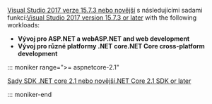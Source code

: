 <span data-ttu-id="c68ee-101">[Visual Studio 2017 verze 15.7.3 nebo novější](https://visualstudio.microsoft.com/downloads/) s následujícími sadami funkcí:</span><span class="sxs-lookup"><span data-stu-id="c68ee-101">[Visual Studio 2017 version 15.7.3 or later](https://visualstudio.microsoft.com/downloads/) with the following workloads:</span></span>

* <span data-ttu-id="c68ee-102">**Vývoj pro ASP.NET a web**</span><span class="sxs-lookup"><span data-stu-id="c68ee-102">**ASP.NET and web development**</span></span>
* <span data-ttu-id="c68ee-103">**Vývoj pro různé platformy .NET core**</span><span class="sxs-lookup"><span data-stu-id="c68ee-103">**.NET Core cross-platform development**</span></span>

::: moniker range=">= aspnetcore-2.1"

[<span data-ttu-id="c68ee-104">Sady SDK .NET core 2.1 nebo novější</span><span class="sxs-lookup"><span data-stu-id="c68ee-104">.NET Core 2.1 SDK or later</span></span>](https://www.microsoft.com/net/download/windows)

::: moniker-end
